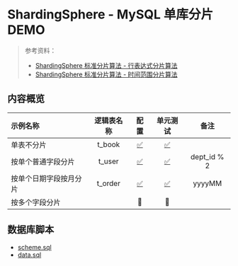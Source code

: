 # ShardingSphere - MySQL 单库分片 DEMO

> 参考资料：
> - [ShardingSphere 标准分片算法 - 行表达式分片算法](https://shardingsphere.apache.org/document/5.5.0/cn/user-manual/common-config/builtin-algorithm/sharding/#行表达式分片算法)
> - [ShardingSphere 标准分片算法 - 时间范围分片算法](https://shardingsphere.apache.org/document/5.5.0/cn/user-manual/common-config/builtin-algorithm/sharding/#时间范围分片算法)

## 内容概览

| 示例名称        |  逻辑表名称  |                          配置                           |                                               单元测试                                                |     备注      |
|:------------|:-------:|:-----------------------------------------------------:|:-------------------------------------------------------------------------------------------------:|:-----------:|
| 单表不分片       | t_book  | [:white_check_mark:](./src/main/resources/config.yml) |           [:white_check_mark:](./src/test/java/org/shiloh/single/NoShardingTests.java)            |             |
| 按单个普通字段分片   | t_user  | [:white_check_mark:](./src/main/resources/config.yml) | [:white_check_mark:](./src/test/java/org/shiloh/single/SingleTableNormalColumnShardingTests.java) | dept_id % 2 |
| 按单个日期字段按月分片 | t_order | [:white_check_mark:](./src/main/resources/config.yml) |  [:white_check_mark:](./src/test/java/org/shiloh/single/SingleTableDateColumnShardingTests.java)  |   yyyyMM    |
| 按多个字段分片     |         |                 :black_square_button:                 |                                       :black_square_button:                                       |             |

## 数据库脚本

- [scheme.sql](./src/main/resources/sql/mysql/scheme.sql)
- [data.sql](./src/main/resources/sql/mysql/data.sql)